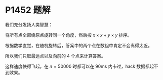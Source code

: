 # P1452 题解

我们充分发扬人类智慧：

将所有点全部绕原点旋转同一个角度，然后按 $x\times x +y\times y$
排序。

根据数学直觉，在随机旋转后，答案中的两个点在数组中肯定不会离得太近。

所以我们只取最远点以及向前的 $4$ 个点来计算答案。

这样速度快得飞起，在 $n=50000$ 时都可以在 90ms 内卡过，hack 数据都起不到效果。
